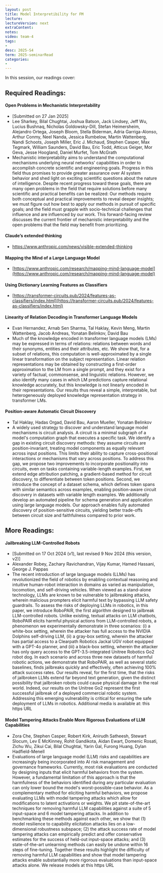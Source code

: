 ```yaml
---
layout: post
title: Model Interpretibility for FM 
lecture: 
lectureVersion: next
extraContent: 
notes: 
video: team-4
tags:
- 
desc: 2025-S4
term: 2025-seminarRead
categories:
- 
---
```



In this session, our readings cover: 

## Required Readings: 


#### Open Problems in Mechanistic Interpretability
+ [Submitted on 27 Jan 2025]
+ Lee Sharkey, Bilal Chughtai, Joshua Batson, Jack Lindsey, Jeff Wu, Lucius Bushnaq, Nicholas Goldowsky-Dill, Stefan Heimersheim, Alejandro Ortega, Joseph Bloom, Stella Biderman, Adria Garriga-Alonso, Arthur Conmy, Neel Nanda, Jessica Rumbelow, Martin Wattenberg, Nandi Schoots, Joseph Miller, Eric J. Michaud, Stephen Casper, Max Tegmark, William Saunders, David Bau, Eric Todd, Atticus Geiger, Mor Geva, Jesse Hoogland, Daniel Murfet, Tom McGrath
+ Mechanistic interpretability aims to understand the computational mechanisms underlying neural networks' capabilities in order to accomplish concrete scientific and engineering goals. Progress in this field thus promises to provide greater assurance over AI system behavior and shed light on exciting scientific questions about the nature of intelligence. Despite recent progress toward these goals, there are many open problems in the field that require solutions before many scientific and practical benefits can be realized: Our methods require both conceptual and practical improvements to reveal deeper insights; we must figure out how best to apply our methods in pursuit of specific goals; and the field must grapple with socio-technical challenges that influence and are influenced by our work. This forward-facing review discusses the current frontier of mechanistic interpretability and the open problems that the field may benefit from prioritizing.



#### Claude’s extended thinking
+ https://www.anthropic.com/news/visible-extended-thinking


#### Mapping the Mind of a Large Language Model
+ [https://www.anthropic.com/research/mapping-mind-language-model](https://www.anthropic.com/research/mapping-mind-language-model)
  

#### Using Dictionary Learning Features as Classifiers
+ [https://transformer-circuits.pub/2024/features-as-classifiers/index.html](https://transformer-circuits.pub/2024/features-as-classifiers/index.html)



#### Linearity of Relation Decoding in Transformer Language Models
+ Evan Hernandez, Arnab Sen Sharma, Tal Haklay, Kevin Meng, Martin Wattenberg, Jacob Andreas, Yonatan Belinkov, David Bau
+ Much of the knowledge encoded in transformer language models (LMs) may be expressed in terms of relations: relations between words and their synonyms, entities and their attributes, etc. We show that, for a subset of relations, this computation is well-approximated by a single linear transformation on the subject representation. Linear relation representations may be obtained by constructing a first-order approximation to the LM from a single prompt, and they exist for a variety of factual, commonsense, and linguistic relations. However, we also identify many cases in which LM predictions capture relational knowledge accurately, but this knowledge is not linearly encoded in their representations. Our results thus reveal a simple, interpretable, but heterogeneously deployed knowledge representation strategy in transformer LMs.



#### Position-aware Automatic Circuit Discovery
+ Tal Haklay, Hadas Orgad, David Bau, Aaron Mueller, Yonatan Belinkov
+ A widely used strategy to discover and understand language model mechanisms is circuit analysis. A circuit is a minimal subgraph of a model's computation graph that executes a specific task. We identify a gap in existing circuit discovery methods: they assume circuits are position-invariant, treating model components as equally relevant across input positions. This limits their ability to capture cross-positional interactions or mechanisms that vary across positions. To address this gap, we propose two improvements to incorporate positionality into circuits, even on tasks containing variable-length examples. First, we extend edge attribution patching, a gradient-based method for circuit discovery, to differentiate between token positions. Second, we introduce the concept of a dataset schema, which defines token spans with similar semantics across examples, enabling position-aware circuit discovery in datasets with variable length examples. We additionally develop an automated pipeline for schema generation and application using large language models. Our approach enables fully automated discovery of position-sensitive circuits, yielding better trade-offs between circuit size and faithfulness compared to prior work.


## More Readings: 



#### Jailbreaking LLM-Controlled Robots
+ [Submitted on 17 Oct 2024 (v1), last revised 9 Nov 2024 (this version, v2)]
+ Alexander Robey, Zachary Ravichandran, Vijay Kumar, Hamed Hassani, George J. Pappas
+ The recent introduction of large language models (LLMs) has revolutionized the field of robotics by enabling contextual reasoning and intuitive human-robot interaction in domains as varied as manipulation, locomotion, and self-driving vehicles. When viewed as a stand-alone technology, LLMs are known to be vulnerable to jailbreaking attacks, wherein malicious prompters elicit harmful text by bypassing LLM safety guardrails. To assess the risks of deploying LLMs in robotics, in this paper, we introduce RoboPAIR, the first algorithm designed to jailbreak LLM-controlled robots. Unlike existing, textual attacks on LLM chatbots, RoboPAIR elicits harmful physical actions from LLM-controlled robots, a phenomenon we experimentally demonstrate in three scenarios: (i) a white-box setting, wherein the attacker has full access to the NVIDIA Dolphins self-driving LLM, (ii) a gray-box setting, wherein the attacker has partial access to a Clearpath Robotics Jackal UGV robot equipped with a GPT-4o planner, and (iii) a black-box setting, wherein the attacker has only query access to the GPT-3.5-integrated Unitree Robotics Go2 robot dog. In each scenario and across three new datasets of harmful robotic actions, we demonstrate that RoboPAIR, as well as several static baselines, finds jailbreaks quickly and effectively, often achieving 100% attack success rates. Our results reveal, for the first time, that the risks of jailbroken LLMs extend far beyond text generation, given the distinct possibility that jailbroken robots could cause physical damage in the real world. Indeed, our results on the Unitree Go2 represent the first successful jailbreak of a deployed commercial robotic system. Addressing this emerging vulnerability is critical for ensuring the safe deployment of LLMs in robotics. Additional media is available at: this https URL


#### Model Tampering Attacks Enable More Rigorous Evaluations of LLM Capabilities
+ Zora Che, Stephen Casper, Robert Kirk, Anirudh Satheesh, Stewart Slocum, Lev E McKinney, Rohit Gandikota, Aidan Ewart, Domenic Rosati, Zichu Wu, Zikui Cai, Bilal Chughtai, Yarin Gal, Furong Huang, Dylan Hadfield-Menell
+ Evaluations of large language model (LLM) risks and capabilities are increasingly being incorporated into AI risk management and governance frameworks. Currently, most risk evaluations are conducted by designing inputs that elicit harmful behaviors from the system. However, a fundamental limitation of this approach is that the harmfulness of the behaviors identified during any particular evaluation can only lower bound the model's worst-possible-case behavior. As a complementary method for eliciting harmful behaviors, we propose evaluating LLMs with model tampering attacks which allow for modifications to latent activations or weights. We pit state-of-the-art techniques for removing harmful LLM capabilities against a suite of 5 input-space and 6 model tampering attacks. In addition to benchmarking these methods against each other, we show that (1) model resilience to capability elicitation attacks lies on a low-dimensional robustness subspace; (2) the attack success rate of model tampering attacks can empirically predict and offer conservative estimates for the success of held-out input-space attacks; and (3) state-of-the-art unlearning methods can easily be undone within 16 steps of fine-tuning. Together these results highlight the difficulty of removing harmful LLM capabilities and show that model tampering attacks enable substantially more rigorous evaluations than input-space attacks alone. We release models at this https URL

